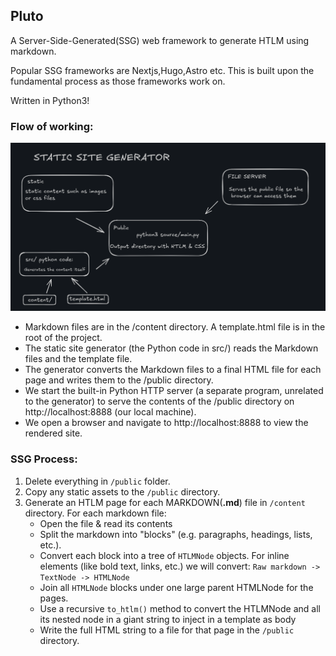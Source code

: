 ## Pluto

A Server-Side-Generated(SSG) web framework to generate HTLM using markdown.

Popular SSG frameworks are Nextjs,Hugo,Astro etc. This is built upon the fundamental process as those frameworks work on.

Written in Python3!

### Flow of working:

![1754138103189](image/README/1754138103189.png)

-  Markdown files are in the /content directory. A template.html file is in the root of the project.
-  The static site generator (the Python code in src/) reads the Markdown files and the template file.
-  The generator converts the Markdown files to a final HTML file for each page and writes them to the /public directory.
-  We start the built-in Python HTTP server (a separate program, unrelated to the generator) to serve the contents of the /public directory on http://localhost:8888 (our local machine).
-  We open a browser and navigate to http://localhost:8888 to view the rendered site.

### SSG Process:

1. Delete everything in `/public` folder.
2. Copy any static assets to the `/public` directory.
3. Generate an HTLM page for each MARKDOWN(**.md**) file in `/content` directory. For each markdown file:
   -  Open the file & read its contents
   -  Split the markdown into "blocks" (e.g. paragraphs, headings, lists, etc.).
   -  Convert each block into a tree of `HTLMNode` objects. For inline elements (like bold text, links, etc.) we will convert: `Raw markdown -> TextNode -> HTMLNode`
   -  Join all `HTMLNode` blocks under one large parent HTMLNode for the pages.
   -  Use a recursive `to_htlm()` method to convert the HTLMNode and all its nested node in a giant string to inject in a template as body
   -  Write the full HTML string to a file for that page in the `/public` directory.
